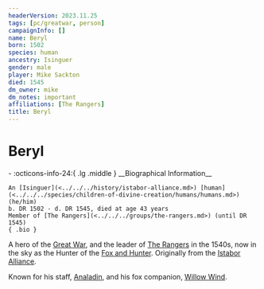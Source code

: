 ```yaml
---
headerVersion: 2023.11.25
tags: [pc/greatwar, person]
campaignInfo: []
name: Beryl
born: 1502
species: human
ancestry: Isinguer
gender: male
player: Mike Sackton
died: 1545
dm_owner: mike
dm_notes: important
affiliations: [The Rangers]
title: Beryl
---
```

# Beryl
<div class="grid cards ext-narrow-margin ext-one-column" markdown>
- :octicons-info-24:{ .lg .middle } __Biographical Information__

    An [Isinguer](<../../../history/istabor-alliance.md>) [human](<../../../species/children-of-divine-creation/humans/humans.md>) (he/him)  
    b. DR 1502 - d. DR 1545, died at age 43 years  
    Member of [The Rangers](<../../../groups/the-rangers.md>) (until DR 1545)  
    { .bio }

</div>


A hero of the [Great War](<../../../events/1500s/great-war.md>), and the leader of [The Rangers](<../../../groups/the-rangers.md>) in the 1540s, now in the sky as the Hunter of the [Fox and Hunter](<../../../cosmology/gods/incorporeal-gods/fox-and-hunter.md>).  Originally from the [Istabor Alliance](<../../../history/istabor-alliance.md>).

Known for his staff, [Analadin](<../../../things/artifacts-of-power/analadin.md>), and his fox companion, [Willow Wind](<companions/willow-wind.md>).